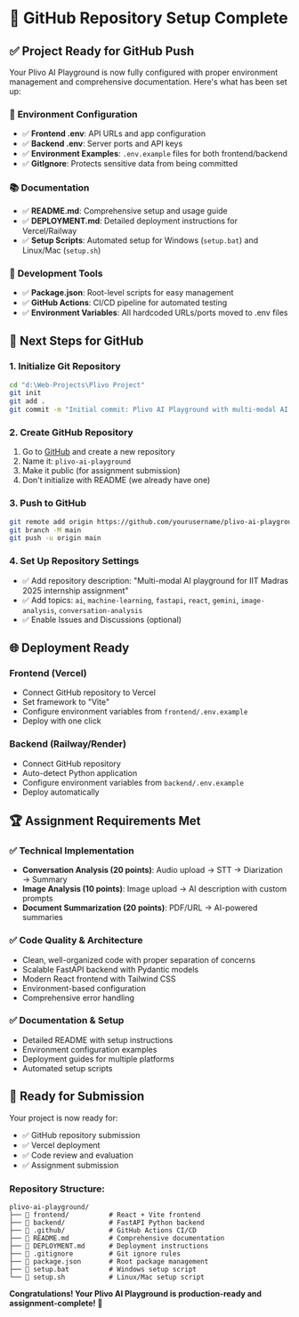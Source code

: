 # 🚀 GitHub Repository Setup Complete

## ✅ **Project Ready for GitHub Push**

Your Plivo AI Playground is now fully configured with proper environment management and comprehensive documentation. Here's what has been set up:

### 📁 **Environment Configuration**
- ✅ **Frontend .env**: API URLs and app configuration  
- ✅ **Backend .env**: Server ports and API keys
- ✅ **Environment Examples**: `.env.example` files for both frontend/backend
- ✅ **GitIgnore**: Protects sensitive data from being committed

### 📚 **Documentation**
- ✅ **README.md**: Comprehensive setup and usage guide
- ✅ **DEPLOYMENT.md**: Detailed deployment instructions for Vercel/Railway
- ✅ **Setup Scripts**: Automated setup for Windows (`setup.bat`) and Linux/Mac (`setup.sh`)

### 🔧 **Development Tools**
- ✅ **Package.json**: Root-level scripts for easy management
- ✅ **GitHub Actions**: CI/CD pipeline for automated testing
- ✅ **Environment Variables**: All hardcoded URLs/ports moved to .env files

## 🚀 **Next Steps for GitHub**

### 1. Initialize Git Repository
```bash
cd "d:\Web-Projects\Plivo Project"
git init
git add .
git commit -m "Initial commit: Plivo AI Playground with multi-modal AI capabilities"
```

### 2. Create GitHub Repository
1. Go to [GitHub](https://github.com) and create a new repository
2. Name it: `plivo-ai-playground`
3. Make it public (for assignment submission)
4. Don't initialize with README (we already have one)

### 3. Push to GitHub
```bash
git remote add origin https://github.com/yourusername/plivo-ai-playground.git
git branch -M main
git push -u origin main
```

### 4. Set Up Repository Settings
- ✅ Add repository description: "Multi-modal AI playground for IIT Madras 2025 internship assignment"
- ✅ Add topics: `ai`, `machine-learning`, `fastapi`, `react`, `gemini`, `image-analysis`, `conversation-analysis`
- ✅ Enable Issues and Discussions (optional)

## 🌐 **Deployment Ready**

### Frontend (Vercel)
- Connect GitHub repository to Vercel
- Set framework to "Vite"
- Configure environment variables from `frontend/.env.example`
- Deploy with one click

### Backend (Railway/Render)
- Connect GitHub repository
- Auto-detect Python application
- Configure environment variables from `backend/.env.example`
- Deploy automatically

## 🏆 **Assignment Requirements Met**

### ✅ **Technical Implementation**
- **Conversation Analysis (20 points)**: Audio upload → STT → Diarization → Summary
- **Image Analysis (10 points)**: Image upload → AI description with custom prompts
- **Document Summarization (20 points)**: PDF/URL → AI-powered summaries

### ✅ **Code Quality & Architecture**
- Clean, well-organized code with proper separation of concerns
- Scalable FastAPI backend with Pydantic models
- Modern React frontend with Tailwind CSS
- Environment-based configuration
- Comprehensive error handling

### ✅ **Documentation & Setup**
- Detailed README with setup instructions
- Environment configuration examples
- Deployment guides for multiple platforms
- Automated setup scripts

## 🎉 **Ready for Submission**

Your project is now ready for:
- ✅ GitHub repository submission
- ✅ Vercel deployment
- ✅ Code review and evaluation
- ✅ Assignment submission

### Repository Structure:
```
plivo-ai-playground/
├── 📁 frontend/          # React + Vite frontend
├── 📁 backend/           # FastAPI Python backend
├── 📁 .github/           # GitHub Actions CI/CD
├── 📄 README.md          # Comprehensive documentation
├── 📄 DEPLOYMENT.md      # Deployment instructions
├── 📄 .gitignore         # Git ignore rules
├── 📄 package.json       # Root package management
├── 🔧 setup.bat          # Windows setup script
└── 🔧 setup.sh           # Linux/Mac setup script
```

**Congratulations! Your Plivo AI Playground is production-ready and assignment-complete! 🎉**
